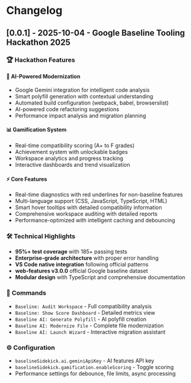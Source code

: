 # Changelog

## [0.0.1] - 2025-10-04 - Google Baseline Tooling Hackathon 2025

### 🏆 Hackathon Features

#### 🤖 AI-Powered Modernization
- Google Gemini integration for intelligent code analysis
- Smart polyfill generation with contextual understanding  
- Automated build configuration (webpack, babel, browserslist)
- AI-powered code refactoring suggestions
- Performance impact analysis and migration planning

#### 📊 Gamification System
- Real-time compatibility scoring (A+ to F grades)
- Achievement system with unlockable badges
- Workspace analytics and progress tracking
- Interactive dashboards and trend visualization

#### ⚡ Core Features  
- Real-time diagnostics with red underlines for non-baseline features
- Multi-language support (CSS, JavaScript, TypeScript, HTML)
- Smart hover tooltips with detailed compatibility information
- Comprehensive workspace auditing with detailed reports
- Performance-optimized with intelligent caching and debouncing

### 🛠️ Technical Highlights
- **95%+ test coverage** with 185+ passing tests
- **Enterprise-grade architecture** with proper error handling
- **VS Code native integration** following official patterns
- **web-features v3.0.0** official Google baseline dataset
- **Modular design** with TypeScript and comprehensive documentation

### 📝 Commands
- `Baseline: Audit Workspace` - Full compatibility analysis
- `Baseline: Show Score Dashboard` - Detailed metrics view  
- `Baseline AI: Generate Polyfill` - AI polyfill creation
- `Baseline AI: Modernize File` - Complete file modernization
- `Baseline AI: Launch Wizard` - Interactive migration assistant

### ⚙️ Configuration
- `baselineSidekick.ai.geminiApiKey` - AI features API key
- `baselineSidekick.gamification.enableScoring` - Toggle scoring
- Performance settings for debounce, file limits, async processing


